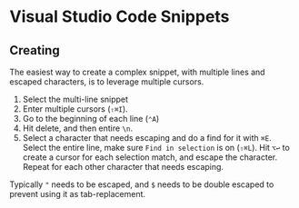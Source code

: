 # Visual Studio Code Snippets

## Creating

The easiest way to create a complex snippet, with multiple lines and escaped characters, is to leverage multiple cursors.

1. Select the multi-line snippet
2. Enter multiple cursors (`⇧⌘I`).
3. Go to the beginning of each line (`⌃A`)
4. Hit delete, and then entire `\n`.
5. Select a character that needs escaping and do a find for it with `⌘E`. Select the entire line, make sure `Find in selection` is on (`⇧⌘L`). Hit `⌥↩` to create a cursor for each selection match, and escape the character. Repeat for each other character that needs escaping.

Typically `"` needs to be escaped, and `$` needs to be double escaped to prevent using it as tab-replacement.
